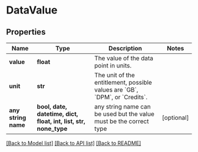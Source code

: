 # DataValue


## Properties
Name | Type | Description | Notes
------------ | ------------- | ------------- | -------------
**value** | **float** | The value of the data point in units. | 
**unit** | **str** | The unit of the entitlement, possible values are &#x60;GB&#x60;, &#x60;DPM&#x60;, or &#x60;Credits&#x60;. | 
**any string name** | **bool, date, datetime, dict, float, int, list, str, none_type** | any string name can be used but the value must be the correct type | [optional]

[[Back to Model list]](../README.md#documentation-for-models) [[Back to API list]](../README.md#documentation-for-api-endpoints) [[Back to README]](../README.md)



